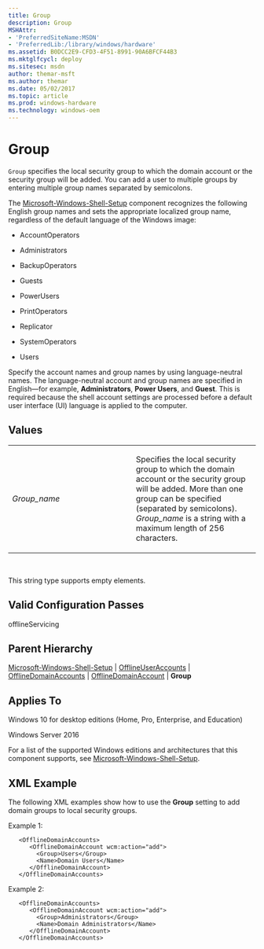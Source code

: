 ```yaml
---
title: Group
description: Group
MSHAttr:
- 'PreferredSiteName:MSDN'
- 'PreferredLib:/library/windows/hardware'
ms.assetid: B0DCC2E9-CFD3-4F51-8991-90A6BFCF44B3
ms.mktglfcycl: deploy
ms.sitesec: msdn
author: themar-msft
ms.author: themar
ms.date: 05/02/2017
ms.topic: article
ms.prod: windows-hardware
ms.technology: windows-oem
---
```


# Group


`Group` specifies the local security group to which the domain account or the security group will be added. You can add a user to multiple groups by entering multiple group names separated by semicolons.

The [Microsoft-Windows-Shell-Setup](microsoft-windows-shell-setup.md) component recognizes the following English group names and sets the appropriate localized group name, regardless of the default language of the Windows image:

-   AccountOperators

-   Administrators

-   BackupOperators

-   Guests

-   PowerUsers

-   PrintOperators

-   Replicator

-   SystemOperators

-   Users

Specify the account names and group names by using language-neutral names. The language-neutral account and group names are specified in English—for example, **Administrators**, **Power Users**, and **Guest**. This is required because the shell account settings are processed before a default user interface (UI) language is applied to the computer.

## Values


<table>
<colgroup>
<col width="50%" />
<col width="50%" />
</colgroup>
<tbody>
<tr class="odd">
<td><p><em>Group_name</em></p></td>
<td><p>Specifies the local security group to which the domain account or the security group will be added. More than one group can be specified (separated by semicolons). <em>Group_name</em> is a string with a maximum length of 256 characters.</p></td>
</tr>
</tbody>
</table>

 

This string type supports empty elements.

## Valid Configuration Passes


offlineServicing

## Parent Hierarchy


[Microsoft-Windows-Shell-Setup](microsoft-windows-shell-setup.md) | [OfflineUserAccounts](microsoft-windows-shell-setup-offlineuseraccounts.md) | [OfflineDomainAccounts](microsoft-windows-shell-setup-offlineuseraccounts-offlinedomainaccounts.md) | [OfflineDomainAccount](microsoft-windows-shell-setup-offlineuseraccounts-offlinedomainaccounts-offlinedomainaccount.md) | **Group**

## Applies To


Windows 10 for desktop editions (Home, Pro, Enterprise, and Education)

Windows Server 2016

For a list of the supported Windows editions and architectures that this component supports, see [Microsoft-Windows-Shell-Setup](microsoft-windows-shell-setup.md).

## XML Example


The following XML examples show how to use the **Group** setting to add domain groups to local security groups.

Example 1:

```
   <OfflineDomainAccounts>
      <OfflineDomainAccount wcm:action="add">
        <Group>Users</Group> 
        <Name>Domain Users</Name> 
      </OfflineDomainAccount>
   </OfflineDomainAccounts>
```

Example 2:

```
   <OfflineDomainAccounts>
      <OfflineDomainAccount wcm:action="add">
        <Group>Administrators</Group> 
        <Name>Domain Administrators</Name> 
      </OfflineDomainAccount>
   </OfflineDomainAccounts>
```

 

 






